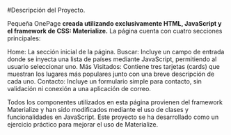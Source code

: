 #Descripción del Proyecto.

Pequeña OnePage **creada utilizando exclusivamente HTML, JavaScript y el framework de CSS: Materialize.** La página cuenta con cuatro secciones principales:

Home: La sección inicial de la página.
Buscar: Incluye un campo de entrada donde se inyecta una lista de países mediante JavaScript, permitiendo al usuario seleccionar uno.
Más Visitados: Contiene tres tarjetas (cards) que muestran los lugares más populares junto con una breve descripción de cada uno.
Contacto: Incluye un formulario simple para contacto, sin validación ni conexión a una aplicación de correo.

Todos los componentes utilizados en esta página provienen del framework Materialize y han sido modificados mediante el uso de clases y funcionalidades en JavaScript. Este proyecto se ha desarrollado como un ejercicio práctico para mejorar el uso de Materialize.
